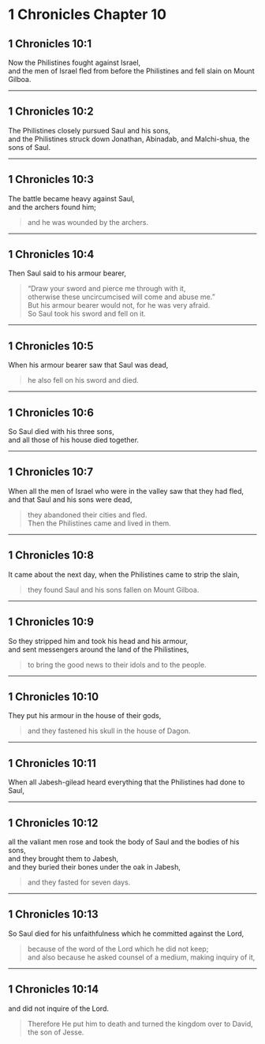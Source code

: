 # 1 Chronicles Chapter 10

## 1 Chronicles 10:1

Now the Philistines fought against Israel,  
and the men of Israel fled from before the Philistines and fell slain on Mount Gilboa.

---

## 1 Chronicles 10:2

The Philistines closely pursued Saul and his sons,  
and the Philistines struck down Jonathan, Abinadab, and Malchi-shua, the sons of Saul.

---

## 1 Chronicles 10:3

The battle became heavy against Saul,  
and the archers found him;

> and he was wounded by the archers.

---

## 1 Chronicles 10:4

Then Saul said to his armour bearer,

> “Draw your sword and pierce me through with it,  
> otherwise these uncircumcised will come and abuse me.”  
> But his armour bearer would not, for he was very afraid.  
> So Saul took his sword and fell on it.

---

## 1 Chronicles 10:5

When his armour bearer saw that Saul was dead,

> he also fell on his sword and died.

---

## 1 Chronicles 10:6

So Saul died with his three sons,  
and all those of his house died together.

---

## 1 Chronicles 10:7

When all the men of Israel who were in the valley saw that they had fled,  
and that Saul and his sons were dead,

> they abandoned their cities and fled.  
> Then the Philistines came and lived in them.

---

## 1 Chronicles 10:8

It came about the next day, when the Philistines came to strip the slain,

> they found Saul and his sons fallen on Mount Gilboa.

---

## 1 Chronicles 10:9

So they stripped him and took his head and his armour,  
and sent messengers around the land of the Philistines,

> to bring the good news to their idols and to the people.

---

## 1 Chronicles 10:10

They put his armour in the house of their gods,

> and they fastened his skull in the house of Dagon.

---

## 1 Chronicles 10:11

When all Jabesh-gilead heard everything that the Philistines had done to Saul,

---

## 1 Chronicles 10:12

all the valiant men rose and took the body of Saul and the bodies of his sons,  
and they brought them to Jabesh,  
and they buried their bones under the oak in Jabesh,

> and they fasted for seven days.

---

## 1 Chronicles 10:13

So Saul died for his unfaithfulness which he committed against the Lord,

> because of the word of the Lord which he did not keep;  
> and also because he asked counsel of a medium, making inquiry of it,

---

## 1 Chronicles 10:14

and did not inquire of the Lord.

> Therefore He put him to death and turned the kingdom over to David, the son of Jesse.
